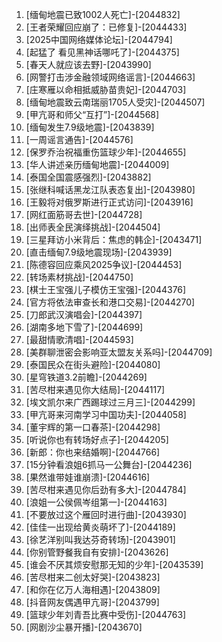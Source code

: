 
1. [缅甸地震已致1002人死亡]-[2044832]
1. [王者荣耀回应崩了：已修复]-[2044433]
1. [2025中国网络媒体论坛]-[2044794]
1. [起猛了 看见黑神话哪吒了]-[2044375]
1. [春天人就应该去野]-[2043990]
1. [网警打击涉金融领域网络谣言]-[2044663]
1. [庄寒雁以命相抵威胁苗贵妃]-[2044703]
1. [缅甸地震致云南瑞丽1705人受灾]-[2044507]
1. [甲亢哥和师父“互打”]-[2044568]
1. [缅甸发生7.9级地震]-[2043839]
1. [一周谣言通告]-[2044576]
1. [保罗乔治祝福重伤篮球少年]-[2044655]
1. [华人讲述亲历缅甸地震]-[2044009]
1. [泰国全国震感强烈]-[2043882]
1. [张继科喊话黑龙江队表态复出]-[2043980]
1. [王毅将对俄罗斯进行正式访问]-[2043916]
1. [网红面筋哥去世]-[2044728]
1. [出师表全民演绎挑战]-[2044504]
1. [三星拜访小米背后：焦虑的韩企]-[2043471]
1. [直击缅甸7.9级地震现场]-[2043939]
1. [陈德容回应乘风2025争议]-[2044453]
1. [转场素材挑战]-[2044750]
1. [棋士王宝强儿子模仿王宝强]-[2044376]
1. [官方将依法审查长和港口交易]-[2044270]
1. [刀郎武汉演唱会]-[2044397]
1. [湖南多地下雪了]-[2044699]
1. [最甜情歌清唱]-[2044593]
1. [美群聊泄密会影响亚太盟友关系吗]-[2044709]
1. [泰国民众在街头避险]-[2044080]
1. [星穹铁道3.2前瞻]-[2044269]
1. [苦尽柑来遇见你大结局]-[2044117]
1. [埃文凯尔来广西踢球过三月三]-[2044299]
1. [甲亢哥来河南学习中国功夫]-[2044058]
1. [董宇辉的第一口春茶]-[2044298]
1. [听说你也有转场好点子]-[2044205]
1. [新郎：你也来结婚啊]-[2044766]
1. [15分钟看浪姐6抓马一公舞台]-[2044236]
1. [果然谁带娃谁崩溃]-[2044616]
1. [苦尽柑来遇见你后劲有多大]-[2044784]
1. [浪姐一公侯佩岑组第一]-[2044163]
1. [不要放过这个雁回时进行曲]-[2043930]
1. [佳佳一出现给黄炎萌坏了]-[2044189]
1. [徐艺洋别叫我达芬奇转场]-[2043901]
1. [你别管野餐我自有安排]-[2043626]
1. [谁会不厌其烦安慰那无知的少年]-[2043539]
1. [苦尽柑来二创太好哭]-[2043823]
1. [和你在亿万人海相遇]-[2043809]
1. [抖音网友偶遇甲亢哥]-[2043799]
1. [篮球少年刘青吾比赛中受伤]-[2044763]
1. [网剧沙尘暴开播]-[2043670]